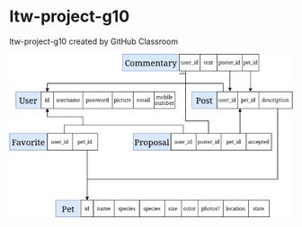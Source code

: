 # ltw-project-g10
ltw-project-g10 created by GitHub Classroom

![SQLite Mockup](database_mockup.png)
